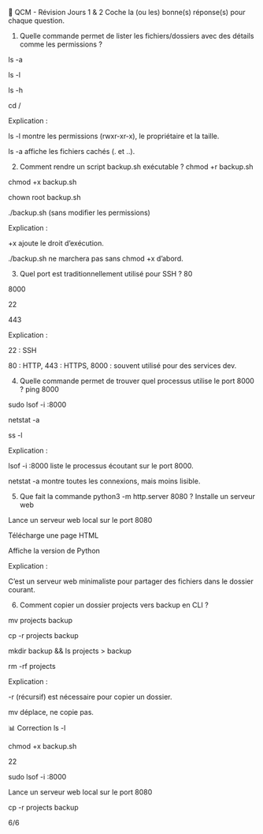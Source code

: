 📝 QCM - Révision Jours 1 & 2
Coche la (ou les) bonne(s) réponse(s) pour chaque question.

1. Quelle commande permet de lister les fichiers/dossiers avec des détails comme les permissions ?

ls -a

ls -l

ls -h

cd /

Explication :

ls -l montre les permissions (rwxr-xr-x), le propriétaire et la taille.

ls -a affiche les fichiers cachés (. et ..).

2. Comment rendre un script backup.sh exécutable ?
chmod +r backup.sh

chmod +x backup.sh

chown root backup.sh

./backup.sh (sans modifier les permissions)

Explication :

+x ajoute le droit d’exécution.

./backup.sh ne marchera pas sans chmod +x d’abord.

3. Quel port est traditionnellement utilisé pour SSH ?
80

8000

22

443

Explication :

22 : SSH

80 : HTTP, 443 : HTTPS, 8000 : souvent utilisé pour des services dev.

4. Quelle commande permet de trouver quel processus utilise le port 8000 ?
ping 8000

sudo lsof -i :8000

netstat -a

ss -l

Explication :

lsof -i :8000 liste le processus écoutant sur le port 8000.

netstat -a montre toutes les connexions, mais moins lisible.

5. Que fait la commande python3 -m http.server 8080 ?
Installe un serveur web

Lance un serveur web local sur le port 8080

Télécharge une page HTML

Affiche la version de Python

Explication :

C’est un serveur web minimaliste pour partager des fichiers dans le dossier courant.

6. Comment copier un dossier projects vers backup en CLI ?

mv projects backup

cp -r projects backup

mkdir backup && ls projects > backup

rm -rf projects

Explication :

-r (récursif) est nécessaire pour copier un dossier.

mv déplace, ne copie pas.

📊 Correction
ls -l

chmod +x backup.sh

22

sudo lsof -i :8000

Lance un serveur web local sur le port 8080

cp -r projects backup


6/6